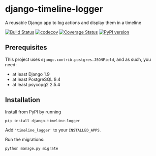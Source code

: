 # django-timeline-logger
A reusable Django app to log actions and display them in a timeline


[![Build Status](https://travis-ci.org/maykinmedia/django-timeline-logger.svg?branch=master)](https://travis-ci.org/maykinmedia/django-timeline-logger)
[![codecov](https://codecov.io/gh/maykinmedia/django-timeline-logger/branch/develop/graph/badge.svg)](https://codecov.io/gh/maykinmedia/django-timeline-logger)
[![Coverage Status](https://coveralls.io/repos/github/maykinmedia/django-timeline-logger/badge.svg?branch=master)](https://coveralls.io/github/maykinmedia/django-timeline-logger?branch=master)
[![PyPI version](https://badge.fury.io/py/django-timeline-logger.svg)](https://badge.fury.io/py/django-timeline-logger)


## Prerequisites

This project uses `django.contrib.postgres.JSONField`, and as such, you need:

* at least Django 1.9
* at least PostgreSQL 9.4
* at least psycopg2 2.5.4


## Installation

Install from PyPI by running

    pip install django-timeline-logger

Add `'timeline_logger'` to your `INSTALLED_APPS`.

Run the migrations:

    python manage.py migrate
